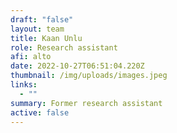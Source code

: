 ```yaml
---
draft: "false"
layout: team
title: Kaan Unlu
role: Research assistant
afi: alto
date: 2022-10-27T06:51:04.220Z
thumbnail: /img/uploads/images.jpeg
links:
  - ""
summary: Former research assistant
active: false
---
```

